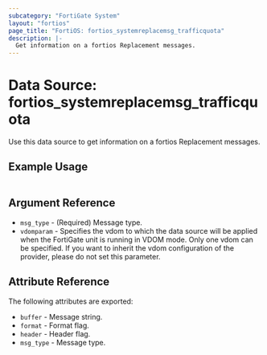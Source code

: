 ```yaml
---
subcategory: "FortiGate System"
layout: "fortios"
page_title: "FortiOS: fortios_systemreplacemsg_trafficquota"
description: |-
  Get information on a fortios Replacement messages.
---
```


# Data Source: fortios_systemreplacemsg_trafficquota
Use this data source to get information on a fortios Replacement messages.


## Example Usage

```hcl

```

## Argument Reference

* `msg_type` - (Required) Message type.
* `vdomparam` - Specifies the vdom to which the data source will be applied when the FortiGate unit is running in VDOM mode. Only one vdom can be specified. If you want to inherit the vdom configuration of the provider, please do not set this parameter.

## Attribute Reference

The following attributes are exported:

* `buffer` - Message string.
* `format` - Format flag.
* `header` - Header flag.
* `msg_type` - Message type.
